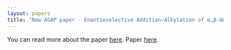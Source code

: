 ```yaml
---
layout: papers
title: "New ASAP paper - Enantioselective Addition-Alkylation of α,β-Unsaturated Carbonyls via Bisguanidinium Silicate Ion Pair Catalysis"
---
```


You can read more about the paper [here](/files/papers/jacs.0c00183.pdf). Paper [here](https://riclzh.github.io/novelchemrxn/files/papers/jacs.0c00183.pdf).
